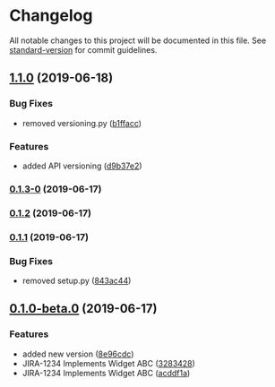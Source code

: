 # Changelog

All notable changes to this project will be documented in this file. See [standard-version](https://github.com/conventional-changelog/standard-version) for commit guidelines.

## [1.1.0](https://github.com/Ronyonka/test-project/compare/v1.0.0...v1.1.0) (2019-06-18)


### Bug Fixes

* removed versioning.py ([b1ffacc](https://github.com/Ronyonka/test-project/commit/b1ffacc))


### Features

* added API versioning ([d9b37e2](https://github.com/Ronyonka/test-project/commit/d9b37e2))



### [0.1.3-0](https://github.com/Ronyonka/test-project/compare/v0.1.2...v0.1.3-0) (2019-06-17)



### [0.1.2](https://github.com/Ronyonka/test-project/compare/v0.1.1...v0.1.2) (2019-06-17)



### [0.1.1](https://github.com/Ronyonka/test-project/compare/v0.1.0...v0.1.1) (2019-06-17)


### Bug Fixes

* removed setup.py ([843ac44](https://github.com/Ronyonka/test-project/commit/843ac44))



## [0.1.0-beta.0](https://github.com/Ronyonka/test-project/compare/v2.0.2-0...v0.1.0-beta.0) (2019-06-17)


### Features

* added new version ([8e96cdc](https://github.com/Ronyonka/test-project/commit/8e96cdc))
* JIRA-1234 Implements Widget ABC ([3283428](https://github.com/Ronyonka/test-project/commit/3283428))
* JIRA-1234 Implements Widget ABC ([acddf1a](https://github.com/Ronyonka/test-project/commit/acddf1a))
